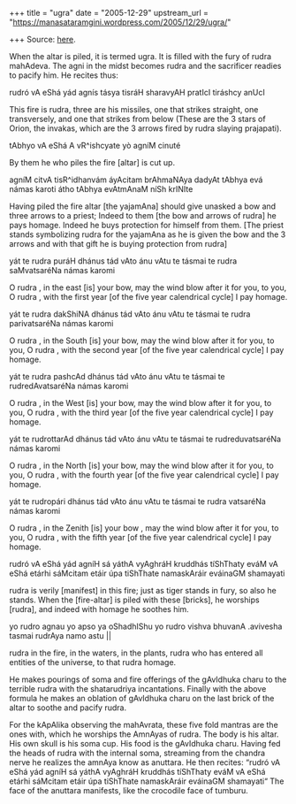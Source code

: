 +++
title = "ugra"
date = "2005-12-29"
upstream_url = "https://manasataramgini.wordpress.com/2005/12/29/ugra/"

+++
Source: [here](https://manasataramgini.wordpress.com/2005/12/29/ugra/).

When the altar is piled, it is termed ugra. It is filled with the fury
of rudra mahAdeva. The agni in the midst becomes rudra and the
sacrificer readies to pacify him. He recites thus:

rudró vA eShá yád agnís tásya tisráH sharavyAH pratIcI tiráshcy anUcI

This fire is rudra, three are his missiles, one that strikes straight,
one transversely, and one that strikes from below (These are the 3 stars
of Orion, the invakas, which are the 3 arrows fired by rudra slaying
prajapati).

tAbhyo vA eShá A vR^ishcyate yò agníM cinuté

By them he who piles the fire \[altar\] is cut up.

agníM citvA tisR^idhanvám áyAcitam brAhmaNAya dadyAt tAbhya evá námas
karoti átho tAbhya evAtmAnaM níSh krINIte

Having piled the fire altar \[the yajamAna\] should give unasked a bow
and three arrows to a priest; Indeed to them \[the bow and arrows of
rudra\] he pays homage. Indeed he buys protection for himself from them.
\[The priest stands symbolizing rudra for the yajamAna as he is given
the bow and the 3 arrows and with that gift he is buying protection from
rudra\]

yát te rudra puráH dhánus tád vAto ánu vAtu te tásmai te rudra
saMvatsaréNa námas karomi

O rudra , in the east \[is\] your bow, may the wind blow after it for
you, to you, O rudra , with the first year \[of the five year
calendrical cycle\] I pay homage.

yát te rudra dakShiNA dhánus tád vAto ánu vAtu te tásmai te rudra
parivatsaréNa námas karomi

O rudra , in the South \[is\] your bow, may the wind blow after it for
you, to you, O rudra , with the second year \[of the five year
calendrical cycle\] I pay homage.

yát te rudra pashcAd dhánus tád vAto ánu vAtu te tásmai te
rudredAvatsaréNa námas karomi

O rudra , in the West \[is\] your bow, may the wind blow after it for
you, to you, O rudra , with the third year \[of the five year
calendrical cycle\] I pay homage.

yát te rudrottarAd dhánus tád vAto ánu vAtu te tásmai te
rudreduvatsaréNa námas karomi

O rudra , in the North \[is\] your bow, may the wind blow after it for
you, to you, O rudra , with the fourth year \[of the five year
calendrical cycle\] I pay homage.

yát te rudropári dhánus tád vAto ánu vAtu te tásmai te rudra vatsaréNa
námas karomi

O rudra , in the Zenith \[is\] your bow , may the wind blow after it for
you, to you, O rudra , with the fifth year \[of the five year
calendrical cycle\] I pay homage.

rudró vA eShá yád agníH sá yáthA vyAghráH kruddhás tíShThaty eváM vA
eShá etárhi sáMcitam etáir úpa tiShThate namaskAráir eváinaGM shamayati

rudra is verily \[manifest\] in this fire; just as tiger stands in fury,
so also he stands. When the \[fire-altar\] is piled with these
\[bricks\], he worships \[rudra\], and indeed with homage he soothes
him.

yo rudro agnau yo apso ya oShadhIShu yo rudro vishva bhuvanA .avivesha
tasmai rudrAya namo astu \|\|

rudra in the fire, in the waters, in the plants, rudra who has entered
all entities of the universe, to that rudra homage.

He makes pourings of soma and fire offerings of the gAvIdhuka charu to
the terrible rudra with the shatarudriya incantations. Finally with the
above formula he makes an oblation of gAvIdhuka charu on the last brick
of the altar to soothe and pacify rudra.

For the kApAlika observing the mahAvrata, these five fold mantras are
the ones with, which he worships the AmnAyas of rudra. The body is his
altar. His own skull is his soma cup. His food is the gAvIdhuka charu.
Having fed the heads of rudra with the internal soma, streaming from the
chandra nerve he realizes the amnAya know as anuttara. He then recites:
“rudró vA eShá yád agníH sá yáthA vyAghráH kruddhás tíShThaty eváM vA
eShá etárhi sáMcitam etáir úpa tiShThate namaskAráir eváinaGM shamayati“
The face of the anuttara manifests, like the crocodile face of tumburu.

